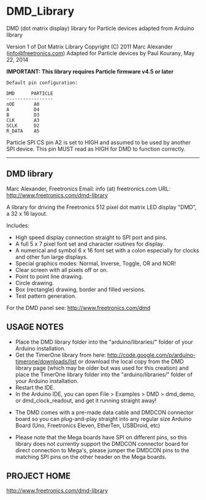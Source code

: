 DMD_Library
===========

DMD (dot matrix display) library for Particle devices adapted from Arduino library

Version 1 of Dot Matrix Library Copyright (C) 2011 Marc Alexander (info@freetronics.com)
Adapted for Particle devices by Paul Kourany, May 22, 2014

**IMPORTANT: This library requires Particle firmware v4.5 or later**

```
Default pin configuration:

DMD		 PARTICLE
-----------------
nOE		  A0
A		  D4
B		  D3
CLK		  A3
SCLK	  D2
R_DATA    A5
```

Particle SPI CS pin A2 is set to HIGH and assumed to be used by another SPI device.  This pin MUST read as HIGH for DMD
to function correctly.

**********************************************
DMD library
--------------
Marc Alexander, Freetronics
Email: info (at) freetronics.com
URL:   http://www.freetronics.com/dmd-library

A library for driving the Freetronics 512 pixel dot matrix LED display "DMD", a 32 x 16 layout.

Includes:
- High speed display connection straight to SPI port and pins.
- A full 5 x 7 pixel font set and character routines for display.
- A numerical and symbol 6 x 16 font set with a colon especially for clocks and other fun large displays.
- Special graphics modes: Normal, Inverse, Toggle, OR and NOR!
- Clear screen with all pixels off or on.
- Point to point line drawing.
- Circle drawing.
- Box (rectangle) drawing, border and filled versions.
- Test pattern generation.

For the DMD panel see: http://www.freetronics.com/dmd

USAGE NOTES
-----------

- Place the DMD library folder into the "arduino/libraries/" folder of your Arduino installation.
- Get the TimerOne library from here: http://code.google.com/p/arduino-timerone/downloads/list
  or download the local copy from the DMD library page (which may be older but was used for this creation)
  and place the TimerOne library folder into the "arduino/libraries/" folder of your Arduino installation.
- Restart the IDE.
- In the Arduino IDE, you can open File > Examples > DMD > dmd_demo, or dmd_clock_readout, and get it
  running straight away!

* The DMD comes with a pre-made data cable and DMDCON connector board so you can plug-and-play straight
  into any regular size Arduino Board (Uno, Freetronics Eleven, EtherTen, USBDroid, etc)
  
* Please note that the Mega boards have SPI on different pins, so this library does not currently support
  the DMDCON connector board for direct connection to Mega's, please jumper the DMDCON pins to the
  matching SPI pins on the other header on the Mega boards.

PROJECT HOME
------------

http://www.freetronics.com/dmd-library
